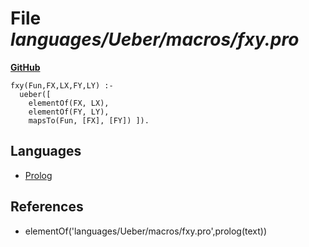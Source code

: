 # File _languages/Ueber/macros/fxy.pro_
**[GitHub](https://github.com/softlang/yas/blob/master/languages/Ueber/macros/fxy.pro)**
```
fxy(Fun,FX,LX,FY,LY) :-
  ueber([
    elementOf(FX, LX),
    elementOf(FY, LY),
    mapsTo(Fun, [FX], [FY]) ]).
```

## Languages
* [Prolog](../languages/Prolog.md)

## References
* elementOf('languages/Ueber/macros/fxy.pro',prolog(text))
